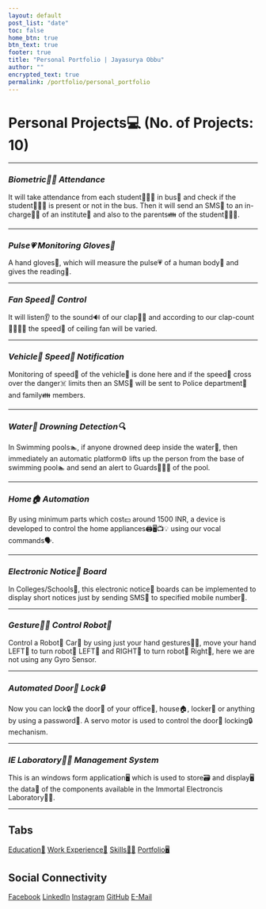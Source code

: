 ```yaml
---
layout: default
post_list: "date"
toc: false
home_btn: true
btn_text: true
footer: true
title: "Personal Portfolio | Jayasurya Obbu"
author: ""
encrypted_text: true
permalink: /portfolio/personal_portfolio
---
```


# **Personal Projects💻 (No. of Projects: 10)**

***
### _Biometric🖐🏽 Attendance_

It will take attendance from each student👨🏻‍🎓 in bus🚌 and check if the student👨🏻‍🎓 is present or not in the bus. Then it will send an SMS📱 to an in-charge👨‍💼 of an institute🏫 and also to the parents👪 of the student👨🏻‍🎓.

***
### _Pulse💗 Monitoring Gloves🧤_

A hand gloves🧤, which will measure the pulse💗 of a human body🧍 and gives the reading📄.

***
### _Fan Speed💨 Control_

It will listen👂 to the sound🔊 of our clap👏🏻 and according to our clap-count👏🏻👏🏻 the speed💨 of ceiling fan will be varied.

***
### _Vehicle🚗 Speed💨 Notification_

Monitoring of speed💨 of the vehicle🚗 is done here and if the speed💨 cross over the danger☠️ limits then an SMS📱 will be sent to Police department👮 and family👪 members.

***
### _Water🌊 Drowning Detection🔍_

In Swimming pools🏊, if anyone drowned deep inside the water🌊, then immediately an automatic platform⚙️ lifts up the person from the base of swimming pool🏊 and send an alert to Guards💂🏻‍♂️ of the pool.

***
### _Home🏠 Automation_

By using minimum parts which cost💵 around 1500 INR, a device is developed to control the home appliances🖨️🖥️📺💡 using our vocal commands🗣️.

***
### _Electronic Notice📌 Board_

In Colleges/Schools🏫, this electronic notice📌 boards can be implemented to display short notices just by sending SMS📱 to specified mobile number📱.

***
### _Gesture🙆‍♂️ Control Robot🤖_

Control a Robot🤖 Car🚗 by using just your hand gestures🙆‍♂️, move your hand LEFT🤛 to turn robot🤖 LEFT🤛 and RIGHT🤜 to turn robot🤖 Right🤜, here we are not using any Gyro Sensor.

***
### _Automated Door🚪 Lock🔒_

Now you can lock🔒 the door🚪 of your office🏢, house🏠, locker🧳 or anything by using a password🔑. A servo motor is used to control the door🚪 locking🔒 mechanism.

***
### _IE Laboratory👨‍🔬 Management System_

This is an windows form application🖥️ which is used to store🗃️ and display🖥️ the data📃 of the components available in the Immortal Electroncis Laboratory👨‍🔬.

***
## Tabs

[Education📖](education.md) [Work Experience💼](work-experience.md) [Skills🤹🏼](skills.md) [Portfolio🖥️](portfolio.md)

## Social Connectivity

[Facebook](https://www.facebook.com/jayasurya.obbu/) [LinkedIn](https://www.linkedin.com/in/jayasurya-obbu/) [Instagram](https://www.instagram.com/mr__circuit/) [GitHub](https://github.com/mr-circuit) [E-Mail]( mailto:hello@jayasurya.me)